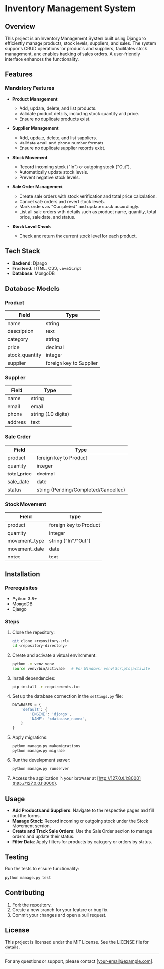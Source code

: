 # Inventory Management System

## Overview

This project is an Inventory Management System built using Django to efficiently manage products, stock levels, suppliers, and sales. The system supports CRUD operations for products and suppliers, facilitates stock management, and enables tracking of sales orders. A user-friendly interface enhances the functionality.

## Features

### Mandatory Features

- **Product Management**

  - Add, update, delete, and list products.
  - Validate product details, including stock quantity and price.
  - Ensure no duplicate products exist.

- **Supplier Management**

  - Add, update, delete, and list suppliers.
  - Validate email and phone number formats.
  - Ensure no duplicate supplier records exist.

- **Stock Movement**

  - Record incoming stock ("In") or outgoing stock ("Out").
  - Automatically update stock levels.
  - Prevent negative stock levels.

- **Sale Order Management**

  - Create sale orders with stock verification and total price calculation.
  - Cancel sale orders and revert stock levels.
  - Mark orders as "Completed" and update stock accordingly.
  - List all sale orders with details such as product name, quantity, total price, sale date, and status.

- **Stock Level Check**

  - Check and return the current stock level for each product.

## Tech Stack

- **Backend**: Django
- **Frontend**: HTML, CSS, JavaScript
- **Database**: MongoDB

## Database Models

### Product

| Field           | Type                    |
| --------------- | ----------------------- |
| name            | string                  |
| description     | text                    |
| category        | string                  |
| price           | decimal                 |
| stock\_quantity | integer                 |
| supplier        | foreign key to Supplier |

### Supplier

| Field   | Type               |
| ------- | ------------------ |
| name    | string             |
| email   | email              |
| phone   | string (10 digits) |
| address | text               |

### Sale Order

| Field        | Type                                 |
| ------------ | ------------------------------------ |
| product      | foreign key to Product               |
| quantity     | integer                              |
| total\_price | decimal                              |
| sale\_date   | date                                 |
| status       | string (Pending/Completed/Cancelled) |

### Stock Movement

| Field          | Type                   |
| -------------- | ---------------------- |
| product        | foreign key to Product |
| quantity       | integer                |
| movement\_type | string ("In"/"Out")    |
| movement\_date | date                   |
| notes          | text                   |

## Installation

### Prerequisites

- Python 3.8+
- MongoDB
- Django

### Steps

1. Clone the repository:

   ```bash
   git clone <repository-url>
   cd <repository-directory>
   ```

2. Create and activate a virtual environment:

   ```bash
   python -m venv venv
   source venv/bin/activate   # For Windows: venv\Scripts\activate
   ```

3. Install dependencies:

   ```bash
   pip install -r requirements.txt
   ```

4. Set up the database connection in the `settings.py` file:

   ```python
   DATABASES = {
       'default': {
           'ENGINE': 'djongo',
           'NAME': '<database_name>',
       }
   }
   ```

5. Apply migrations:

   ```bash
   python manage.py makemigrations
   python manage.py migrate
   ```

6. Run the development server:

   ```bash
   python manage.py runserver
   ```

7. Access the application in your browser at [http://127.0.0.1:8000](http://127.0.0.1:8000).

## Usage

- **Add Products and Suppliers**: Navigate to the respective pages and fill out the forms.
- **Manage Stock**: Record incoming or outgoing stock under the Stock Movement section.
- **Create and Track Sale Orders**: Use the Sale Order section to manage orders and update their status.
- **Filter Data**: Apply filters for products by category or orders by status.

## Testing

Run the tests to ensure functionality:

```bash
python manage.py test
```

## Contributing

1. Fork the repository.
2. Create a new branch for your feature or bug fix.
3. Commit your changes and open a pull request.

## License

This project is licensed under the MIT License. See the LICENSE file for details.

---

For any questions or support, please contact [[your-email@example.com](mailto\:your-email@example.com)].

